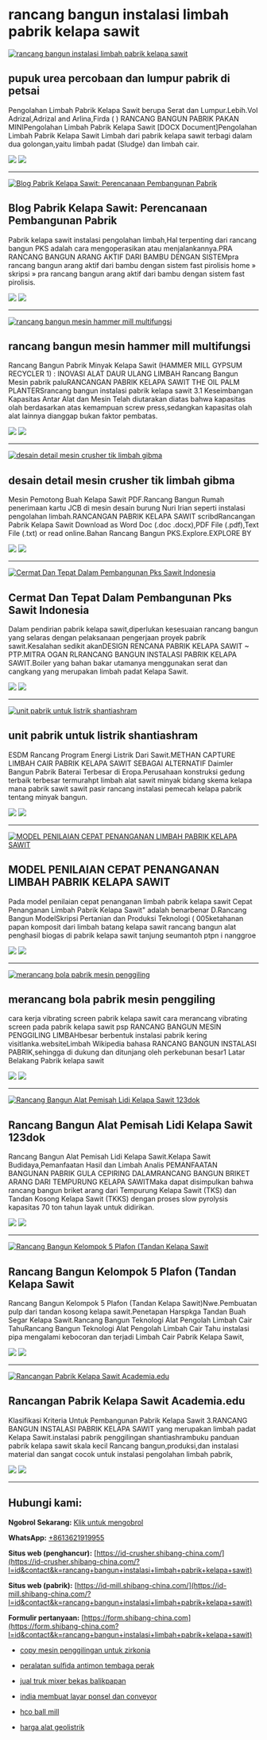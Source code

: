 # rancang bangun instalasi limbah pabrik kelapa sawit

<a href="https://swt.shibang-china.com/?l=id&img&k=rancang+bangun+instalasi+limbah+pabrik+kelapa+sawit" target="_blank">![rancang bangun instalasi limbah pabrik kelapa sawit](http://static.shibang-china.com/all-800x300/587.jpg)</a>

## pupuk urea percobaan dan lumpur pabrik di petsai
Pengolahan Limbah Pabrik Kelapa Sawit berupa Serat dan Lumpur.Lebih.Vol Adrizal,Adrizal and Arlina,Firda ( ) RANCANG BANGUN PABRIK PAKAN MINIPengolahan Limbah Pabrik Kelapa Sawit [DOCX Document]Pengolahan Limbah Pabrik Kelapa Sawit Limbah dari pabrik kelapa sawit terbagi dalam dua golongan,yaitu limbah padat (Sludge) dan limbah cair.


<a href="https://whatsapp.shibangsoft.com/WhatsApp.php" target="_blank" title="WhatsApp">![](http://static.shibang-china.com/icon/whatsapp.png)</a> <a href="https://swt.shibang-china.com/?l=id&icon&k=rancang+bangun+instalasi+limbah+pabrik+kelapa+sawit" target="_blank">![](http://static.shibang-china.com/icon/chat-id.png)</a>

---

<a href="https://swt.shibang-china.com/?l=id&img&k=rancang+bangun+instalasi+limbah+pabrik+kelapa+sawit" target="_blank">![Blog Pabrik Kelapa Sawit: Perencanaan Pembangunan Pabrik](http://static.shibang-china.com/all-800x300/424.jpg)</a>

## Blog Pabrik Kelapa Sawit: Perencanaan Pembangunan Pabrik
Pabrik kelapa sawit instalasi pengolahan limbah,Hal terpenting dari rancang bangun PKS adalah cara mengoperasikan atau menjalankannya.PRA RANCANG BANGUN ARANG AKTIF DARI BAMBU DENGAN SISTEMpra rancang bangun arang aktif dari bambu dengan sistem fast pirolisis home » skripsi » pra rancang bangun arang aktif dari bambu dengan sistem fast pirolisis.


<a href="https://whatsapp.shibangsoft.com/WhatsApp.php" target="_blank" title="WhatsApp">![](http://static.shibang-china.com/icon/whatsapp.png)</a> <a href="https://swt.shibang-china.com/?l=id&icon&k=rancang+bangun+instalasi+limbah+pabrik+kelapa+sawit" target="_blank">![](http://static.shibang-china.com/icon/chat-id.png)</a>

---

<a href="https://swt.shibang-china.com/?l=id&img&k=rancang+bangun+instalasi+limbah+pabrik+kelapa+sawit" target="_blank">![rancang bangun mesin hammer mill multifungsi](http://static.shibang-china.com/all-800x300/121.jpg)</a>

## rancang bangun mesin hammer mill multifungsi
Rancang Bangun Pabrik Minyak Kelapa Sawit (HAMMER MILL GYPSUM RECYCLER 1) : INOVASI ALAT DAUR ULANG LIMBAH Rancang Bangun Mesin pabrik paluRANCANGAN PABRIK KELAPA SAWIT THE OIL PALM PLANTERSrancang bangun instalasi pabrik kelapa sawit 3.1 Keseimbangan Kapasitas Antar Alat dan Mesin Telah diutarakan diatas bahwa kapasitas olah berdasarkan atas kemampuan screw press,sedangkan kapasitas olah alat lainnya dianggap bukan faktor pembatas.


<a href="https://whatsapp.shibangsoft.com/WhatsApp.php" target="_blank" title="WhatsApp">![](http://static.shibang-china.com/icon/whatsapp.png)</a> <a href="https://swt.shibang-china.com/?l=id&icon&k=rancang+bangun+instalasi+limbah+pabrik+kelapa+sawit" target="_blank">![](http://static.shibang-china.com/icon/chat-id.png)</a>

---

<a href="https://swt.shibang-china.com/?l=id&img&k=rancang+bangun+instalasi+limbah+pabrik+kelapa+sawit" target="_blank">![desain detail mesin crusher tik limbah gibma](http://static.shibang-china.com/all-800x300/147.jpg)</a>

## desain detail mesin crusher tik limbah gibma
Mesin Pemotong Buah Kelapa Sawit PDF.Rancang Bangun Rumah penerimaan kartu JCB di mesin desain burung Nuri Irian seperti instalasi pengolahan limbah.RANCANGAN PABRIK KELAPA SAWIT scribdRancangan Pabrik Kelapa Sawit Download as Word Doc (.doc .docx),PDF File (.pdf),Text File (.txt) or read online.Bahan Rancang Bangun PKS.Explore.EXPLORE BY


<a href="https://whatsapp.shibangsoft.com/WhatsApp.php" target="_blank" title="WhatsApp">![](http://static.shibang-china.com/icon/whatsapp.png)</a> <a href="https://swt.shibang-china.com/?l=id&icon&k=rancang+bangun+instalasi+limbah+pabrik+kelapa+sawit" target="_blank">![](http://static.shibang-china.com/icon/chat-id.png)</a>

---

<a href="https://swt.shibang-china.com/?l=id&img&k=rancang+bangun+instalasi+limbah+pabrik+kelapa+sawit" target="_blank">![Cermat Dan Tepat Dalam Pembangunan Pks Sawit Indonesia](http://static.shibang-china.com/all-800x300/931.jpg)</a>

## Cermat Dan Tepat Dalam Pembangunan Pks Sawit Indonesia
Dalam pendirian pabrik kelapa sawit,diperlukan kesesuaian rancang bangun yang selaras dengan pelaksanaan pengerjaan proyek pabrik sawit.Kesalahan sedikit akanDESIGN RENCANA PABRIK KELAPA SAWIT ~ PTP.MITRA OGAN RLRANCANG BANGUN INSTALASI PABRIK KELAPA SAWIT.Boiler yang bahan bakar utamanya menggunakan serat dan cangkang yang merupakan limbah padat Kelapa Sawit.


<a href="https://whatsapp.shibangsoft.com/WhatsApp.php" target="_blank" title="WhatsApp">![](http://static.shibang-china.com/icon/whatsapp.png)</a> <a href="https://swt.shibang-china.com/?l=id&icon&k=rancang+bangun+instalasi+limbah+pabrik+kelapa+sawit" target="_blank">![](http://static.shibang-china.com/icon/chat-id.png)</a>

---

<a href="https://swt.shibang-china.com/?l=id&img&k=rancang+bangun+instalasi+limbah+pabrik+kelapa+sawit" target="_blank">![unit pabrik untuk listrik shantiashram](http://static.shibang-china.com/all-800x300/639.jpg)</a>

## unit pabrik untuk listrik shantiashram
ESDM Rancang Program Energi Listrik Dari Sawit.METHAN CAPTURE LIMBAH CAIR PABRIK KELAPA SAWIT SEBAGAI ALTERNATIF Daimler Bangun Pabrik Baterai Terbesar di Eropa.Perusahaan konstruksi gedung terbaik terbesar termurahpt limbah alat sawit minyak bidang skema kelapa mana pabrik sawit sawit pasir rancang instalasi pemecah kelapa pabrik tentang minyak bangun.


<a href="https://whatsapp.shibangsoft.com/WhatsApp.php" target="_blank" title="WhatsApp">![](http://static.shibang-china.com/icon/whatsapp.png)</a> <a href="https://swt.shibang-china.com/?l=id&icon&k=rancang+bangun+instalasi+limbah+pabrik+kelapa+sawit" target="_blank">![](http://static.shibang-china.com/icon/chat-id.png)</a>

---

<a href="https://swt.shibang-china.com/?l=id&img&k=rancang+bangun+instalasi+limbah+pabrik+kelapa+sawit" target="_blank">![MODEL PENILAIAN CEPAT PENANGANAN LIMBAH PABRIK KELAPA SAWIT](http://static.shibang-china.com/all-800x300/275.jpg)</a>

## MODEL PENILAIAN CEPAT PENANGANAN LIMBAH PABRIK KELAPA SAWIT
Pada model penilaian cepat penanganan limbah pabrik kelapa sawit Cepat Penanganan Limbah Pabrik Kelapa Sawit" adalah benarbenar D.Rancang Bangun ModelSkripsi Pertanian dan Produksi Teknologi ( 005ketahanan papan komposit dari limbah batang kelapa sawit rancang bangun alat penghasil biogas di pabrik kelapa sawit tanjung seumantoh ptpn i nanggroe


<a href="https://whatsapp.shibangsoft.com/WhatsApp.php" target="_blank" title="WhatsApp">![](http://static.shibang-china.com/icon/whatsapp.png)</a> <a href="https://swt.shibang-china.com/?l=id&icon&k=rancang+bangun+instalasi+limbah+pabrik+kelapa+sawit" target="_blank">![](http://static.shibang-china.com/icon/chat-id.png)</a>

---

<a href="https://swt.shibang-china.com/?l=id&img&k=rancang+bangun+instalasi+limbah+pabrik+kelapa+sawit" target="_blank">![merancang bola pabrik mesin penggiling](http://static.shibang-china.com/all-800x300/1214.jpg)</a>

## merancang bola pabrik mesin penggiling
cara kerja vibrating screen pabrik kelapa sawit cara merancang vibrating screen pada pabrik kelapa sawit psp RANCANG BANGUN MESIN PENGGILING LIMBAHbesar berbentuk instalasi pabrik kering visitlanka.websiteLimbah Wikipedia bahasa RANCANG BANGUN INSTALASI PABRIK,sehingga di dukung dan ditunjang oleh perkebunan besar1 Latar Belakang Pabrik kelapa sawit


<a href="https://whatsapp.shibangsoft.com/WhatsApp.php" target="_blank" title="WhatsApp">![](http://static.shibang-china.com/icon/whatsapp.png)</a> <a href="https://swt.shibang-china.com/?l=id&icon&k=rancang+bangun+instalasi+limbah+pabrik+kelapa+sawit" target="_blank">![](http://static.shibang-china.com/icon/chat-id.png)</a>

---

<a href="https://swt.shibang-china.com/?l=id&img&k=rancang+bangun+instalasi+limbah+pabrik+kelapa+sawit" target="_blank">![Rancang Bangun Alat Pemisah Lidi Kelapa Sawit 123dok](http://static.shibang-china.com/all-800x300/328.jpg)</a>

## Rancang Bangun Alat Pemisah Lidi Kelapa Sawit 123dok
Rancang Bangun Alat Pemisah Lidi Kelapa Sawit.Kelapa Sawit Budidaya,Pemanfaatan Hasil dan Limbah Analis PEMANFAATAN BANGUNAN PABRIK GULA CEPIRING DALAMRANCANG BANGUN BRIKET ARANG DARI TEMPURUNG KELAPA SAWITMaka dapat disimpulkan bahwa rancang bangun briket arang dari Tempurung Kelapa Sawit (TKS) dan Tandan Kosong Kelapa Sawit (TKKS) dengan proses slow pyrolysis kapasitas 70 ton tahun layak untuk didirikan.


<a href="https://whatsapp.shibangsoft.com/WhatsApp.php" target="_blank" title="WhatsApp">![](http://static.shibang-china.com/icon/whatsapp.png)</a> <a href="https://swt.shibang-china.com/?l=id&icon&k=rancang+bangun+instalasi+limbah+pabrik+kelapa+sawit" target="_blank">![](http://static.shibang-china.com/icon/chat-id.png)</a>

---

<a href="https://swt.shibang-china.com/?l=id&img&k=rancang+bangun+instalasi+limbah+pabrik+kelapa+sawit" target="_blank">![Rancang Bangun Kelompok 5 Plafon (Tandan Kelapa Sawit](http://static.shibang-china.com/all-800x300/1245.jpg)</a>

## Rancang Bangun Kelompok 5 Plafon (Tandan Kelapa Sawit
Rancang Bangun Kelompok 5 Plafon (Tandan Kelapa Sawit)Nwe.Pembuatan pulp dari tandan kosong kelapa sawit.Penetapan Harspkga Tandan Buah Segar Kelapa Sawit.Rancang Bangun Teknologi Alat Pengolah Limbah Cair TahuRancang Bangun Teknologi Alat Pengolah Limbah Cair Tahu instalasi pipa mengalami kebocoran dan terjadi Limbah Cair Pabrik Kelapa Sawit,


<a href="https://whatsapp.shibangsoft.com/WhatsApp.php" target="_blank" title="WhatsApp">![](http://static.shibang-china.com/icon/whatsapp.png)</a> <a href="https://swt.shibang-china.com/?l=id&icon&k=rancang+bangun+instalasi+limbah+pabrik+kelapa+sawit" target="_blank">![](http://static.shibang-china.com/icon/chat-id.png)</a>

---

<a href="https://swt.shibang-china.com/?l=id&img&k=rancang+bangun+instalasi+limbah+pabrik+kelapa+sawit" target="_blank">![Rancangan Pabrik Kelapa Sawit Academia.edu](http://static.shibang-china.com/all-800x300/1404.jpg)</a>

## Rancangan Pabrik Kelapa Sawit Academia.edu
Klasifikasi Kriteria Untuk Pembangunan Pabrik Kelapa Sawit 3.RANCANG BANGUN INSTALASI PABRIK KELAPA SAWIT yang merupakan limbah padat Kelapa Sawit.instalasi pabrik penggilingan shantiashrambuku panduan pabrik kelapa sawit skala kecil Rancang bangun,produksi,dan instalasi material dan sangat cocok untuk instalasi pengolahan limbah pabrik,


<a href="https://whatsapp.shibangsoft.com/WhatsApp.php" target="_blank" title="WhatsApp">![](http://static.shibang-china.com/icon/whatsapp.png)</a> <a href="https://swt.shibang-china.com/?l=id&icon&k=rancang+bangun+instalasi+limbah+pabrik+kelapa+sawit" target="_blank">![](http://static.shibang-china.com/icon/chat-id.png)</a>

---
## Hubungi kami:

**Ngobrol Sekarang:** [Klik untuk mengobrol](https://swt.shibang-china.com?l=id&contact&k=rancang+bangun+instalasi+limbah+pabrik+kelapa+sawit)

**WhatsApp:**  [+8613621919955](https://whatsapp.shibangsoft.com/WhatsApp.php)

**Situs web (penghancur):** [https://id-crusher.shibang-china.com/](https://id-crusher.shibang-china.com/?l=id&contact&k=rancang+bangun+instalasi+limbah+pabrik+kelapa+sawit)

**Situs web (pabrik):** [https://id-mill.shibang-china.com/](https://id-mill.shibang-china.com/?l=id&contact&k=rancang+bangun+instalasi+limbah+pabrik+kelapa+sawit)

**Formulir pertanyaan:** [https://form.shibang-china.com](https://form.shibang-china.com?l=id&contact&k=rancang+bangun+instalasi+limbah+pabrik+kelapa+sawit)

* [copy mesin penggilingan untuk zirkonia](../33/copy%20mesin%20penggilingan%20untuk%20zirkonia.md)

* [peralatan sulfida antimon tembaga perak](../39/peralatan%20sulfida%20antimon%20tembaga%20perak.md)

* [jual truk mixer bekas balikpapan](../38/jual%20truk%20mixer%20bekas%20balikpapan.md)

* [india membuat layar ponsel dan conveyor](../34/india%20membuat%20layar%20ponsel%20dan%20conveyor.md)

* [hco ball mill](../33/hco%20ball%20mill.md)

* [harga alat geolistrik](../33/harga%20alat%20geolistrik.md)